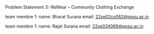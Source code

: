 Problem Statement 3:-ReWear – Community Clothing Exchange

team membre 1:
name: Bharat Surana
email: 22se02cs062@ppsu.ac.in

team membre 1:
name: Rajat Surana
email: 22se02it069@ppsu.ac.in


